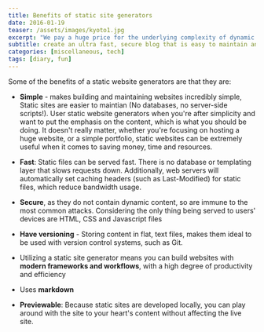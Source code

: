 ```yaml
---
title: Benefits of static site generators
date: 2016-01-19
teaser: /assets/images/kyoto1.jpg
excerpt: "We pay a huge price for the underlying complexity of dynamic code running on a server for every request - a price we could avoid paying entirely when this kind of complexity is not needed."
subtitle: create an ultra fast, secure blog that is easy to maintain and easy to scale
categories: [miscellaneous, tech]
tags: [diary, fun]
---
```



Some of the benefits of a static website generators are that they are:

- **Simple** - makes building and maintaining websites incredibly simple, Static sites are easier to maintian (No databases, no server-side scripts!). User static website generators when you're after simplicity and want to put the emphasis on the content, which is what you should be doing. It doesn't really matter, whether you're focusing on hosting a huge website, or a simple portfolio, static websites can be extremely useful when it comes to saving money, time and resources.

- **Fast**: Static files can be served fast. There is no database or templating layer that slows requests down. Additionally, web servers will automatically set caching headers (such as Last-Modified) for static files, which reduce bandwidth usage.
- **Secure**, as they do not contain dynamic content, so are immune to the most common attacks. Considering the only thing being served to users' devices are HTML, CSS and Javascript files
- **Have versioning** - Storing content in flat, text files, makes them ideal to be used with version control systems, such as Git.
- Utilizing a static site generator means you can build websites with **modern frameworks and workflows**, with a high degree of productivity and efficiency
- Uses **markdown**
- **Previewable**: Because static sites are developed locally, you can play around with the site to your heart's content without affecting the live site.